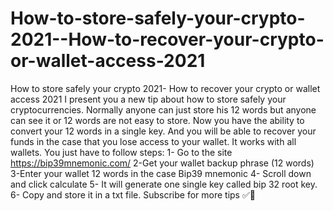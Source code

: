 # How-to-store-safely-your-crypto-2021--How-to-recover-your-crypto-or-wallet-access-2021
How to store safely your crypto 2021- How to recover your crypto or wallet access 2021  I present you a new tip about how to store safely your cryptocurrencies. Normally anyone can just store his 12 words but anyone can see it or 12 words are not easy to store. Now you have the ability to convert your 12 words in a single key. And you will be able to recover your funds in the case that you lose access to your wallet.  It works with all wallets. You just have to follow steps:  1- Go to the site https://bip39mnemonic.com/ 2-Get your wallet backup phrase (12 words) 3-Enter your wallet 12 words in the case Bip39 mnemonic  4- Scroll down and click calculate 5- It will generate one single key called bip 32 root key.  6- Copy and store it in a txt file.  Subscribe for more tips ✅💯
